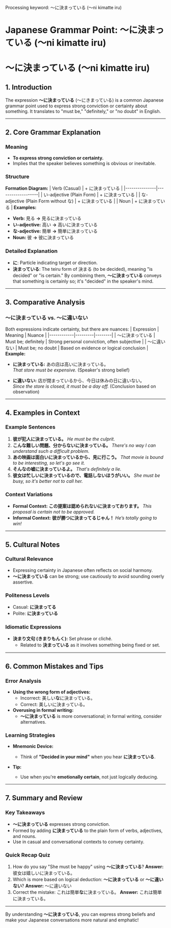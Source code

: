 Processing keyword: ～に決まっている (〜ni kimatte iru)
# Japanese Grammar Point: ～に決まっている (〜ni kimatte iru)
# ～に決まっている (〜ni kimatte iru)
## 1. Introduction
The expression **～に決まっている** (〜にきまっている) is a common Japanese grammar point used to express strong conviction or certainty about something. It translates to "must be," "definitely," or "no doubt" in English.

---
## 2. Core Grammar Explanation
### Meaning
- **To express strong conviction or certainty.**
- Implies that the speaker believes something is obvious or inevitable.
### Structure
**Formation Diagram:**
| Verb (Casual) |  + に決まっている |
|---------------|-------------------|
| い-adjective (Plain Form) | + に決まっている |
| な-adjective (Plain Form without な) | + に決まっている |
| Noun | + に決まっている |
**Examples:**
- **Verb:** 見る **→** 見るに決まっている
- **い-adjective:** 高い **→** 高いに決まっている
- **な-adjective:** 簡単 **→** 簡単に決まっている
- **Noun:** 彼 **→** 彼に決まっている
### Detailed Explanation
- **に**: Particle indicating target or direction.
- **決まっている**: The teiru form of 決まる (to be decided), meaning "is decided" or "is certain."
By combining them, **～に決まっている** conveys that something is certainly so; it's "decided" in the speaker's mind.
---
## 3. Comparative Analysis
### ～に決まっている vs. ～に違いない
Both expressions indicate certainty, but there are nuances:
| Expression | Meaning | Nuance |
|------------|---------|--------|
| ～に決まっている | Must be; definitely | Strong personal conviction, often subjective |
| ～に違いない | Must be; no doubt | Based on evidence or logical conclusion |
**Example:**
- **に決まっている:** あの店は高いに決まっている。  
  *That store must be expensive.* (Speaker's strong belief)
  
- **に違いない:** 店が閉まっているから、今日は休みの日に違いない。  
  *Since the store is closed, it must be a day off.* (Conclusion based on observation)
---
## 4. Examples in Context
### Example Sentences
1. **彼が犯人に決まっている。**
   *He must be the culprit.*
2. **こんな難しい問題、分からないに決まっている。**
   *There's no way I can understand such a difficult problem.*
3. **あの映画は面白いに決まっているから、見に行こう。**
   *That movie is bound to be interesting, so let's go see it.*
4. **そんなの嘘に決まっているよ。**
   *That's definitely a lie.*
5. **彼女は忙しいに決まっているので、電話しないほうがいい。**
   *She must be busy, so it's better not to call her.*
### Context Variations
- **Formal Context:**
  **この提案は認められないに決まっております。**
  *This proposal is certain not to be approved.*
- **Informal Context:**
  **彼が勝つに決まってるじゃん！**
  *He’s totally going to win!*
---
## 5. Cultural Notes
### Cultural Relevance
- Expressing certainty in Japanese often reflects on social harmony.
- **～に決まっている** can be strong; use cautiously to avoid sounding overly assertive.
### Politeness Levels
- Casual: **に決まってる**
- Polite: **に決まっている**
### Idiomatic Expressions
- **決まり文句 (きまりもんく):** Set phrase or cliché.
  - Related to **決まっている** as it involves something being fixed or set.
---
## 6. Common Mistakes and Tips
### Error Analysis
- **Using the wrong form of adjectives:**
  - Incorrect: 美しい**な**に決まっている。
  - Correct: 美しいに決まっている。
- **Overusing in formal writing:**
  - **～に決まっている** is more conversational; in formal writing, consider alternatives.
### Learning Strategies
- **Mnemonic Device:**
  - Think of **"Decided in your mind"** when you hear **に決まっている**.
  
- **Tip:**
  - Use when you're **emotionally certain**, not just logically deducing.
---
## 7. Summary and Review
### Key Takeaways
- **～に決まっている** expresses strong conviction.
- Formed by adding **に決まっている** to the plain form of verbs, adjectives, and nouns.
- Use in casual and conversational contexts to convey certainty.
### Quick Recap Quiz
1. How do you say "She must be happy" using **～に決まっている**?
   **Answer:** 彼女は嬉しいに決まっている。
2. Which is more based on logical deduction: **～に決まっている** or **～に違いない**?
   **Answer:** ～に違いない
3. Correct the mistake: これは簡単**な**に決まっている。
   **Answer:** これは簡単に決まっている。
---
By understanding **～に決まっている**, you can express strong beliefs and make your Japanese conversations more natural and emphatic!
